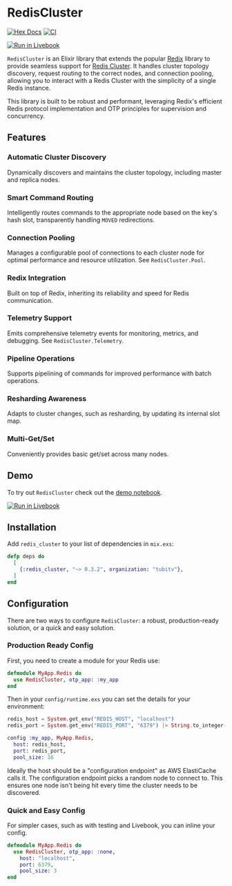 # RedisCluster

[![Hex Docs](https://img.shields.io/badge/hex-docs-lightgreen.svg?style=flat-square)](https://tubitv.hexdocs.pm/redis_cluster/)
[![CI](https://github.com/Tubitv/redis_cluster/actions/workflows/ci.yml/badge.svg)](https://github.com/Tubitv/redis-cluster/actions/workflows/ci.yml)

[![Run in Livebook](https://livebook.dev/badge/v1/black.svg)](https://livebook.dev/run?url=https%3A%2F%2Fraw.githubusercontent.com%2FTubitv%2Fredis_cluster%2Frefs%2Fheads%2Fmain%2Fnotebooks%2Fredis-cluster-demo.livemd%3Ftoken%3DGHSAT0AAAAAADEWZS4ILZTBWFZNGQFVLXDY2B7PDSQ)

`RedisCluster` is an Elixir library that extends the popular [Redix](https://hex.pm/packages/redix) library to provide seamless support for [Redis Cluster](https://redis.io/topics/cluster-spec). It handles cluster topology discovery, request routing to the correct nodes, and connection pooling, allowing you to interact with a Redis Cluster with the simplicity of a single Redis instance.

This library is built to be robust and performant, leveraging Redix's efficient Redis protocol implementation and OTP principles for supervision and concurrency.

## Features

### Automatic Cluster Discovery

Dynamically discovers and maintains the cluster topology, including master and replica nodes.

### Smart Command Routing

Intelligently routes commands to the appropriate node based on the key's hash slot, transparently handling `MOVED` redirections.

### Connection Pooling

Manages a configurable pool of connections to each cluster node for optimal performance and resource utilization. See `RedisCluster.Pool`.

### Redix Integration

Built on top of Redix, inheriting its reliability and speed for Redis communication.

### Telemetry Support

Emits comprehensive telemetry events for monitoring, metrics, and debugging. See `RedisCluster.Telemetry`.

### Pipeline Operations

Supports pipelining of commands for improved performance with batch operations.

### Resharding Awareness

Adapts to cluster changes, such as resharding, by updating its internal slot map.

### Multi-Get/Set

Conveniently provides basic get/set across many nodes.

## Demo

To try out `RedisCluster` check out the [demo notebook](notesbooks/redis_cluster-demo.livemd).

[![Run in Livebook](https://livebook.dev/badge/v1/black.svg)](https://livebook.dev/run?url=https%3A%2F%2Fraw.githubusercontent.com%2FTubitv%2Fredis_cluster%2Frefs%2Fheads%2Fmain%2Fnotebooks%2Fredis-cluster-demo.livemd%3Ftoken%3DGHSAT0AAAAAADEWZS4ILZTBWFZNGQFVLXDY2B7PDSQ)

## Installation

Add `redis_cluster` to your list of dependencies in `mix.exs`:

```elixir
defp deps do
  [
    {:redis_cluster, "~> 0.3.2", organization: "tubitv"},
  ]
end
```

## Configuration

There are two ways to configure `RedisCluster`: a robust, production-ready solution, or a quick and easy solution.

### Production Ready Config

First, you need to create a module for your Redis use:

```elixir
defmodule MyApp.Redis do
  use RedisCluster, otp_app: :my_app
end
```

Then in your `config/runtime.exs` you can set the details for your environment:

```elixir
redis_host = System.get_env("REDIS_HOST", "localhost")
redis_port = System.get_env("REDIS_PORT", "6379") |> String.to_integer()

config :my_app, MyApp.Redis,
  host: redis_host,
  port: redis_port,
  pool_size: 16
```

Ideally the host should be a "configuration endpoint" as AWS ElastiCache calls it. The configuration endpoint picks a random node to connect to. This ensures one node isn't being hit every time the cluster needs to be discovered.

### Quick and Easy Config

For simpler cases, such as with testing and Livebook, you can inline your config.

```elixir
defmodule MyApp.Redis do
  use RedisCluster, otp_app: :none,
    host: "localhost",
    port: 6379,
    pool_size: 3
end
```
